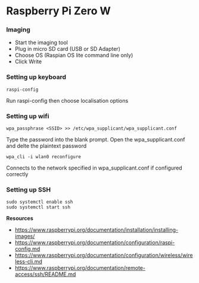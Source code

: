 # Raspberry Pi Zero W

### Imaging
* Start the imaging tool
* Plug in micro SD card (USB or SD Adapter)
* Choose OS (Raspian OS lite command line only)
* Click Write

### Setting up keyboard

```raspi-config```

Run raspi-config then choose localisation options

### Setting up wifi

```wpa_passphrase <SSID> >> /etc/wpa_supplicant/wpa_supplicant.conf```

Type the password into the blank prompt. Open the wpa_supplicant.conf and delte the plaintext password

```wpa_cli -i wlan0 reconfigure```

Connects to the network specified in wpa_supplicant.conf if configured correctly

### Setting up SSH

```
sudo systemctl enable ssh
sudo systemctl start ssh
```

**Resources**
* https://www.raspberrypi.org/documentation/installation/installing-images/
* https://www.raspberrypi.org/documentation/configuration/raspi-config.md
* https://www.raspberrypi.org/documentation/configuration/wireless/wireless-cli.md
* https://www.raspberrypi.org/documentation/remote-access/ssh/README.md

